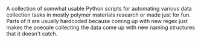 A collection of somwhat usable Python scripts for automating various data collection tasks in mostly polymer materials research or made just for fun.
Parts of it are usually hardcoded because coming up with new regex just makes the poeople collecting the data come up with new naming structures that it doesn't catch.
